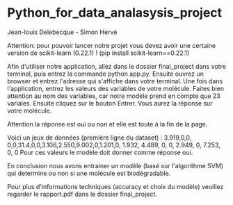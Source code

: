 # Python_for_data_analasysis_project
Jean-louis Delebecque - Simon Hervé

Attention: pour pouvoir lancer notre projet vous devez avoir une certaine version de scikit-learn (0.22.1) ! (pip install scikit-learn==0.22.1) 

Afin d'utiliser notre application, allez dans le dossier final_project dans votre terminal, puis entrez la commande python app.py. Ensuite ouvrez un browser et entrez l'adresse qui s'affiche dans votre terminal.
Une fois dans l'application, entrez les valeurs des variables de votre molécule. Faites bien attention au nom des variables, car notre modèle prend en compte que 23 variales. Ensuite cliquez sur le bouton Entrer. Vous aurez la réponse sur votre molécule.

Attention la réponse est oui ou non et elle est toute à la fin de la page.

Voici un jeux de données (première ligne du dataset) : 3.919,0,0,	0,0,31.4,0,0,3.106,2.550,9.002,0,1.201,0,	1.932,	4.489,	0,	0,	2.949,	0,	7.253,	0,	0
Pour ces valeurs le modèle doit donner comme réponse oui.

En conclusion nous avons entrainer un modèle (basé sur l'algorithme SVM) qui determine ou non si une molécule est biodégradable. 

Pour plus d'informations techniques (accuracy et choix du modèle) veuillez regarder le rapport.pdf dans le dossier final_project.
